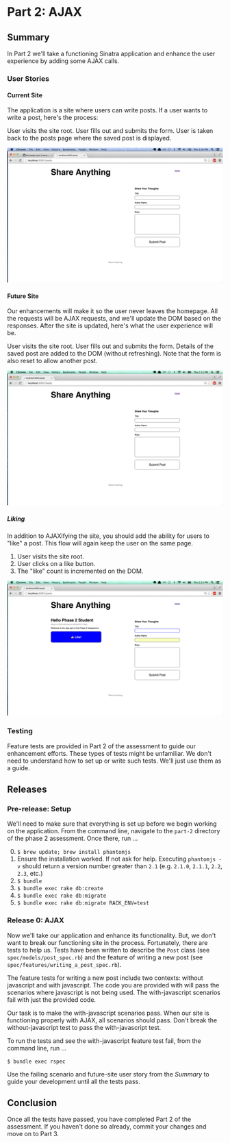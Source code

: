 # Part 2:  AJAX

## Summary
In Part 2 we'll take a functioning Sinatra application and enhance the user experience by adding some AJAX calls.

### User Stories
#### Current Site

The application is a site where users can write posts.  If a user wants to write a post, here's the process:

User visits the site root.
User fills out and submits the form.
User is taken back to the posts page where the saved post is displayed.

![](mockups/original_functionality.gif)

#### Future Site

Our enhancements will make it so the user never leaves the homepage.  All the requests will be AJAX requests, and we'll update the DOM based on the responses.  After the site is updated, here's what the user experience will be.

User visits the site root.
User fills out and submits the form. Details of the saved post are added to the DOM (without refreshing).
Note that the form is also reset to allow another post.

![](mockups/ajax_post.gif)

##### Liking
In addition to AJAXifying the site, you should add the ability for users to "like" a post. This flow will again keep the user on the same
page.

1. User visits the site root.
1. User clicks on a like button.
1. The "like" count is incremented on the DOM.

![](mockups/like_functionality.gif)


### Testing
Feature tests are provided in Part 2 of the assessment to guide our enhancement efforts. These types of tests might be unfamiliar.  We don't need to understand how to set up or write such tests.  We'll just use them as a guide.

## Releases
### Pre-release:  Setup
We'll need to make sure that everything is set up before we begin working on the application.  From the command line, navigate to the `part-2` directory of the phase 2 assessment.  Once there, run ...

0. `$ brew update; brew install phantomjs`
0. Ensure the installation worked. If not ask for help. Executing `phantomjs -v` should return a version number greater than `2.1` (e.g. `2.1.0`, `2.1.1`, `2.2`, `2.3`, etc.)
0. `$ bundle`
0. `$ bundle exec rake db:create`
0. `$ bundle exec rake db:migrate`
0. `$ bundle exec rake db:migrate RACK_ENV=test`

### Release 0: AJAX
Now we'll take our application and enhance its functionality.  But, we don't want to break our functioning site in the process.  Fortunately, there are tests to help us.  Tests have been written to describe the `Post` class (see `spec/models/post_spec.rb`) and the feature of writing a new post (see `spec/features/writing_a_post_spec.rb`).

The feature tests for writing a new post include two contexts:  without javascript and with javascript.  The code you are provided with will pass the scenarios where javascript is not being used.  The with-javascript scenarios fail with just the provided code.  

Our task is to make the with-javascript scenarios pass.  When our site is functioning properly with AJAX, all scenarios should pass.  Don't break the without-javascript test to pass the with-javascript test.

To run the tests and see the with-javascript feature test fail, from the command line, run ...

```
$ bundle exec rspec
```

Use the failing scenario and future-site user story from the *Summary* to guide your development until all the tests pass.

## Conclusion
Once all the tests have passed, you have completed Part 2 of the assessment. If you haven't done so already, commit your changes and move on to Part 3.
